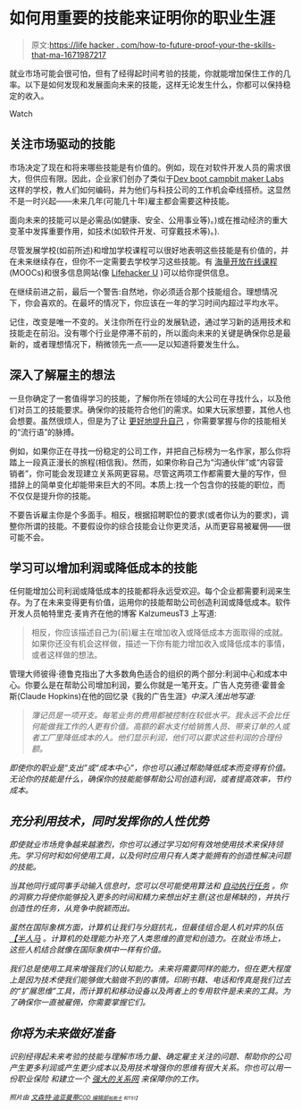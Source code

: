 # 如何用重要的技能来证明你的职业生涯

> 原文:[https://life hacker . com/how-to-future-proof-your-the-skills-that-ma-1671987217](https://lifehacker.com/how-to-future-proof-your-career-with-the-skills-that-ma-1671987217)

就业市场可能会很可怕，但有了经得起时间考验的技能，你就能增加保住工作的几率。以下是如何发现和发展面向未来的技能，这样无论发生什么，你都可以保持稳定的收入。

Watch

## 关注市场驱动的技能

市场决定了现在和将来哪些技能是有价值的。例如，现在对软件开发人员的需求很大，但供应有限。因此，企业家们创办了类似于[Dev boot camp](http://devbootcamp.com/)[bit maker Labs](http://bitmakerlabs.com/)这样的学校，教人们如何编码，并为他们与科技公司的工作机会牵线搭桥。这显然不是一时兴起——未来几年(可能几十年)雇主都会需要这种技能。

面向未来的技能可以是必需品(如健康、安全、公用事业等)。)或在推动经济的重大变革中发挥重要作用，如技术(如软件开发、可穿戴技术等)。).

尽管发展学校(如前所述)和增加学校课程可以很好地表明这些技能是有价值的，并在未来继续存在，但你不一定需要去学校学习这些技能。有 [海量开放在线课程](http://hackerspace.lifehacker.com/trampled-over-by-a-horde-of-moocs-504022823) (MOOCs)和很多信息网站(像 [Lifehacker U](http://lifehacker.com/tag/lifehacker-u) )可以给你提供信息。

在继续前进之前，最后一个警告:自然地，你必须适合那个技能组合。理想情况下，你会喜欢的。在最坏的情况下，你应该在一年的学习时间内超过平均水平。

记住，改变是唯一不变的。关注你所在行业的发展轨迹，通过学习新的适用技术和技能走在前沿。没有哪个行业是停滞不前的，所以面向未来的关键是确保你总是最新的，或者理想情况下，稍微领先一点——足以知道将要发生什么。

## 深入了解雇主的想法

一旦你确定了一套值得学习的技能，了解你所在领域的大公司在寻找什么，以及他们对员工的技能要求。确保你的技能符合他们的需求。如果大玩家想要，其他人也会想要。虽然很烦人，但是为了让 [更好地提升自己](https://lifehacker.com/how-to-promote-yourself-without-being-sleazy-5883298) ，你需要掌握与你的技能相关的“流行语”的脉搏。

例如，如果你正在寻找一份稳定的公司工作，并把自己标榜为一名作家，那么你将踏上一段真正漫长的旅程(相信我)。然而，如果你称自己为“沟通伙伴”或“内容营销者”，你可能会发现建立关系网更容易。尽管这两项工作都需要大量的写作，但措辞上的简单变化却能带来巨大的不同。本质上:找一个包含你的技能的职位，而不仅仅是提升你的技能。

不要告诉雇主你是个多面手。相反，根据招聘职位的要求(或者你认为的要求)，调整你所谓的技能。不要假设你的综合技能会让你更灵活，从而更容易被雇佣——很可能不会。

## 学习可以增加利润或降低成本的技能

任何能增加公司利润或降低成本的技能都将永远受欢迎。每个企业都需要利润来生存。为了在未来变得更有价值，运用你的技能帮助公司创造利润或降低成本。软件开发人员帕特里克·麦肯齐在他的博客 KalzumeusT3 上写道:

> 相反，你应该描述自己为(前)雇主在增加收入或降低成本方面取得的成就。如果你还没有机会这样做，描述一下你有能力增加收入或降低成本的事情，或者这样做的想法。

管理大师彼得·德鲁克指出了大多数角色适合的组织的两个部分:利润中心和成本中心。你要么是在帮助公司增加利润，要么你就是一笔开支。广告人克劳德·霍普金斯(Claude Hopkins)在他的回忆录《我的广告生涯》[](http://www.wallyconger.com/Claude-Hopkins-My-Life-in-Advertising.pdf)*中深入浅出地写道:*

> *簿记员是一项开支。每笔业务的费用都被控制在较低水平。我永远不会比任何能做我工作的人更有价值。高额的薪水支付给销售人员、带来订单的人或者工厂里降低成本的人。他们显示利润，他们可以要求这些利润的合理份额。*

*即使你的职业是“支出”或“成本中心”，你也可以通过帮助降低成本而变得有价值。无论你的技能是什么，确保你的技能能够帮助公司创造利润，或者提高效率，节约成本。*

## *充分利用技术，同时发挥你的人性优势*

*即使就业市场竞争越来越激烈，你也可以通过学习如何有效地使用技术来保持领先。学习何时和如何使用工具，以及何时应用只有人类才能拥有的创造性解决问题的技能。*

*当其他同行或同事手动输入信息时，您可以尽可能使用算法和 [自动执行任务](https://lifehacker.com/time-assets-and-debts-a-different-way-of-thinking-abou-1658835903) 。你的洞察力将使你能够投入更多的时间和精力来想出好主意(这也是稀缺的)，并执行创造性的任务，从竞争中脱颖而出。*

*虽然在国际象棋方面，计算机让我们与分庭抗礼，但最佳组合是人机对弈的队伍 [【半人马](http://www.quora.com/Why-has-centaur-chess-been-more-successful-than-computers-alone) 。计算机的处理能力补充了人类思维的直觉和创造力。在就业市场上，这些人机结合就像在国际象棋中一样有价值。*

*我们总是使用工具来增强我们的认知能力。未来将需要同样的能力，但在更大程度上是因为技术使我们能够做大脑做不到的事情。印刷书籍、电话和传真是我们过去的“扩展思维”工具，而计算机和移动设备以及两者上的专用软件是未来的工具。为了确保你一直被雇佣，你需要掌握它们。*

## ***你将为未来做好准备***

*识别经得起未来考验的技能与理解市场力量、确定雇主关注的问题、帮助你的公司产生更多利润或产生更少成本以及用技术增强你的思维有很大关系。你也可以用一份职业保险 和建立一个 [强大的关系网](http://lifehacker.com/keep-hunting-after-landing-a-job-to-keep-your-network-s-1473764785) 来保障你的工作。*

**<small>照片由</small>* [*<small>文森特·迪亚曼蒂</small>*](http://www.flickr.com/photos/sklathill/198540457)*<small></small>*<small>[*<small>COD 编辑部</small>*](http://www.flickr.com/photos/codnewsroom/12438785593)*<small></small>*<small>[*<small>帕斯卡</small>*](http://www.flickr.com/photos/pasukaru76/5296559285) *<small>和<small></small></small>*<small>T51】</small></small></small>*

*<small><small></small></small>*